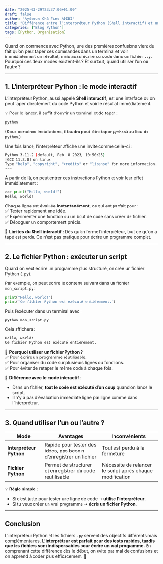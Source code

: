 ```yaml
---
date: "2025-03-29T23:37:06+01:00"
draft: false
author: "Ayédoun Châ-Fine ADEBI"
title: "Différence entre l’interpréteur Python (Shell interactif) et un fichier Python"
categories: ["Blog Python"]
tags: [Python, Organisation]
---
```


Quand on commence avec Python, une des premières confusions vient du fait qu’on peut taper des commandes dans un terminal et voir immédiatement un résultat, mais aussi écrire du code dans un fichier `.py`. Pourquoi ces deux modes existent-ils ? Et surtout, quand utiliser l’un ou l’autre ?

---

## **1. L’interpréteur Python : le mode interactif**

L’interpréteur Python, aussi appelé **Shell interactif**, est une interface où on peut taper directement du code Python et voir le résultat immédiatement.

💡 Pour le lancer, il suffit d’ouvrir un terminal et de taper :

```sh
python
```

(Sous certaines installations, il faudra peut-être taper `python3` au lieu de `python`.)

Une fois lancé, l’interpréteur affiche une invite comme celle-ci :

```sh
Python 3.11.2 (default, Feb  8 2023, 10:50:25)
[GCC 11.3.0] on linux
Type "help", "copyright", "credits" or "license" for more information.
>>>
```

À partir de là, on peut entrer des instructions Python et voir leur effet immédiatement :

```python
>>> print("Hello, world!")
Hello, world!
```

Chaque ligne est évaluée **instantanément**, ce qui est parfait pour :  
✅ Tester rapidement une idée.  
✅ Expérimenter une fonction ou un bout de code sans créer de fichier.  
✅ Déboguer un comportement précis.

📌 **Limites du Shell interactif** : Dès qu’on ferme l’interpréteur, tout ce qu’on a tapé est perdu. Ce n’est pas pratique pour écrire un programme complet.

---

## **2. Le fichier Python : exécuter un script**

Quand on veut écrire un programme plus structuré, on crée un fichier Python (`.py`).

Par exemple, on peut écrire le contenu suivant dans un fichier `mon_script.py` :

```python
print("Hello, world!")
print("Ce fichier Python est exécuté entièrement.")
```

Puis l’exécuter dans un terminal avec :

```sh
python mon_script.py
```

Cela affichera :

```sh
Hello, world!
Ce fichier Python est exécuté entièrement.
```

🔹 **Pourquoi utiliser un fichier Python ?**  
✅ Pour écrire un programme réutilisable.  
✅ Pour organiser du code sur plusieurs lignes ou fonctions.  
✅ Pour éviter de retaper le même code à chaque fois.

📌 **Différence avec le mode interactif** :

- Dans un fichier, **tout le code est exécuté d’un coup** quand on lance le script.
- Il n’y a pas d’évaluation immédiate ligne par ligne comme dans l’interpréteur.

---

## **3. Quand utiliser l’un ou l’autre ?**

| Mode                    | Avantages                                                         | Inconvénients                                             |
| ----------------------- | ----------------------------------------------------------------- | --------------------------------------------------------- |
| **Interpréteur Python** | Rapide pour tester des idées, pas besoin d’enregistrer un fichier | Tout est perdu à la fermeture                             |
| **Fichier Python**      | Permet de structurer et enregistrer du code réutilisable          | Nécessite de relancer le script après chaque modification |

💡 **Règle simple** :

- Si c’est juste pour tester une ligne de code ➝ **utilise l’interpréteur**.
- Si tu veux créer un vrai programme ➝ **écris un fichier Python**.

---

## **Conclusion**

L’interpréteur Python et les fichiers `.py` servent des objectifs différents mais complémentaires. **L’interpréteur est parfait pour des tests rapides, tandis que les fichiers sont indispensables pour écrire un vrai programme.** En comprenant cette différence dès le début, on évite pas mal de confusions et on apprend à coder plus efficacement. 🚀
